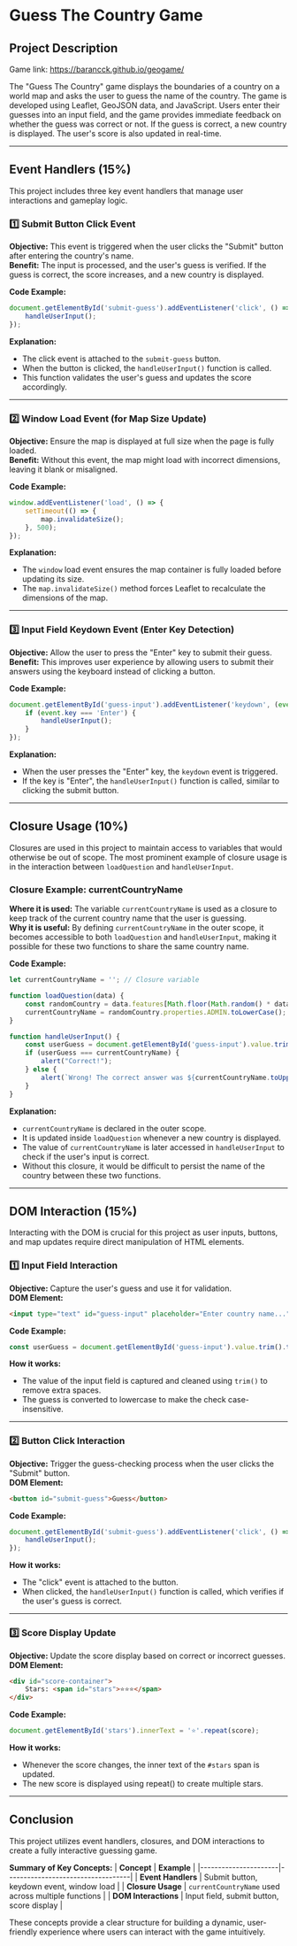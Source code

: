 # Guess The Country Game

## Project Description
Game link: https://barancck.github.io/geogame/

The "Guess The Country" game displays the boundaries of a country on a world map and asks the user to guess the name of the country. The game is developed using Leaflet, GeoJSON data, and JavaScript. Users enter their guesses into an input field, and the game provides immediate feedback on whether the guess was correct or not. If the guess is correct, a new country is displayed. The user's score is also updated in real-time.

---

## Event Handlers (15%)

This project includes three key event handlers that manage user interactions and gameplay logic.

### 1️⃣ **Submit Button Click Event**
**Objective:** This event is triggered when the user clicks the "Submit" button after entering the country's name.  
**Benefit:** The input is processed, and the user's guess is verified. If the guess is correct, the score increases, and a new country is displayed.  

**Code Example:**
```javascript
document.getElementById('submit-guess').addEventListener('click', () => {
    handleUserInput();
});
```

**Explanation:**  
- The click event is attached to the `submit-guess` button.  
- When the button is clicked, the `handleUserInput()` function is called.  
- This function validates the user's guess and updates the score accordingly.  

---

### 2️⃣ **Window Load Event (for Map Size Update)**
**Objective:** Ensure the map is displayed at full size when the page is fully loaded.  
**Benefit:** Without this event, the map might load with incorrect dimensions, leaving it blank or misaligned.  

**Code Example:**
```javascript
window.addEventListener('load', () => {
    setTimeout(() => {
        map.invalidateSize();
    }, 500);
});
```

**Explanation:**  
- The `window` load event ensures the map container is fully loaded before updating its size.  
- The `map.invalidateSize()` method forces Leaflet to recalculate the dimensions of the map.  

---

### 3️⃣ **Input Field Keydown Event (Enter Key Detection)**
**Objective:** Allow the user to press the "Enter" key to submit their guess.  
**Benefit:** This improves user experience by allowing users to submit their answers using the keyboard instead of clicking a button.  

**Code Example:**
```javascript
document.getElementById('guess-input').addEventListener('keydown', (event) => {
    if (event.key === 'Enter') {
        handleUserInput();
    }
});
```

**Explanation:**  
- When the user presses the "Enter" key, the `keydown` event is triggered.  
- If the key is "Enter", the `handleUserInput()` function is called, similar to clicking the submit button.  

---

## Closure Usage (10%)

Closures are used in this project to maintain access to variables that would otherwise be out of scope. The most prominent example of closure usage is in the interaction between `loadQuestion` and `handleUserInput`.

### Closure Example: currentCountryName
**Where it is used:** The variable `currentCountryName` is used as a closure to keep track of the current country name that the user is guessing.  
**Why it is useful:** By defining `currentCountryName` in the outer scope, it becomes accessible to both `loadQuestion` and `handleUserInput`, making it possible for these two functions to share the same country name.  

**Code Example:**
```javascript
let currentCountryName = ''; // Closure variable

function loadQuestion(data) {
    const randomCountry = data.features[Math.floor(Math.random() * data.features.length)];
    currentCountryName = randomCountry.properties.ADMIN.toLowerCase(); // Closure variable updated
}

function handleUserInput() {
    const userGuess = document.getElementById('guess-input').value.trim().toLowerCase();
    if (userGuess === currentCountryName) {
        alert("Correct!");
    } else {
        alert(`Wrong! The correct answer was ${currentCountryName.toUpperCase()}.`);
    }
}
```

**Explanation:**  
- `currentCountryName` is declared in the outer scope.  
- It is updated inside `loadQuestion` whenever a new country is displayed.  
- The value of `currentCountryName` is later accessed in `handleUserInput` to check if the user's input is correct.  
- Without this closure, it would be difficult to persist the name of the country between these two functions.  

---

## DOM Interaction (15%)

Interacting with the DOM is crucial for this project as user inputs, buttons, and map updates require direct manipulation of HTML elements.

### 1️⃣ **Input Field Interaction**
**Objective:** Capture the user's guess and use it for validation.  
**DOM Element:**  
```html
<input type="text" id="guess-input" placeholder="Enter country name..." />
```

**Code Example:**
```javascript
const userGuess = document.getElementById('guess-input').value.trim().toLowerCase();
```

**How it works:**  
- The value of the input field is captured and cleaned using `trim()` to remove extra spaces.  
- The guess is converted to lowercase to make the check case-insensitive.  

---

### 2️⃣ **Button Click Interaction**
**Objective:** Trigger the guess-checking process when the user clicks the "Submit" button.  
**DOM Element:**  
```html
<button id="submit-guess">Guess</button>
```

**Code Example:**
```javascript
document.getElementById('submit-guess').addEventListener('click', () => {
    handleUserInput();
});
```

**How it works:**  
- The "click" event is attached to the button.  
- When clicked, the `handleUserInput()` function is called, which verifies if the user's guess is correct.  

---

### 3️⃣ **Score Display Update**
**Objective:** Update the score display based on correct or incorrect guesses.  
**DOM Element:**  
```html
<div id="score-container">
    Stars: <span id="stars">⭐⭐⭐</span>
</div>
```

**Code Example:**
```javascript
document.getElementById('stars').innerText = '⭐'.repeat(score);
```

**How it works:**  
- Whenever the score changes, the inner text of the `#stars` span is updated.  
- The new score is displayed using repeat() to create multiple stars.  

---

## Conclusion
This project utilizes event handlers, closures, and DOM interactions to create a fully interactive guessing game.  

**Summary of Key Concepts:**
| **Concept**           | **Example**                     |
|----------------------|-----------------------------------|
| **Event Handlers**     | Submit button, keydown event, window load |
| **Closure Usage**      | `currentCountryName` used across multiple functions |
| **DOM Interactions**   | Input field, submit button, score display |

These concepts provide a clear structure for building a dynamic, user-friendly experience where users can interact with the game intuitively.
